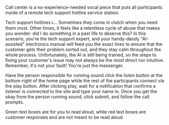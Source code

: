 Call center is a no-experience-needed vocal piece that puts all participants inside of a remote
tech support hotline service station.

Tech support hotlines 📞... Sometimes they come in clutch when you need them most. Other times,
it feels like a relentless cycle of abuse that makes you wonder: did I do something in a past
life to deserve this? In this scenario, you're the tech support expert, and your handy-dandy
"AI-assisted" electronics manual will feed you the exact lines to ensure that the customer gets
their problem sorted out, and they stay calm throughout the whole process. Unfortunately, the AI
is still being trained, so the steps to fixing your customer's issue may not always be the most
direct nor intuitive. Remember, it's not your fault! You're just the messenger.

Have the person responsible for running sound click the listen button at the bottom-right of the home page while the rest of the participants connect via the play button. After clicking play, wait for a notification that confirms a listener is connected to the site and type your name in. Once you get the okay from the person running sound, click submit, and follow the call prompts.

Green text boxes are for you to read aloud, while red text boxes are customer responses and are not meant to be read aloud.
